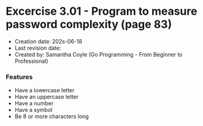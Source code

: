 # Excercise 3.01 - Program to measure password complexity (page 83)

- Creation date: 202s-06-18
- Last revision date:
- Created by: Samantha Coyle (Go Programming - From Beginner to Professional)

### Features

- Have a lowercase letter
- Have an uppercase letter
- Have a number
- Have a symbol
- Be 8 or more characters long


